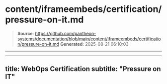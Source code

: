 # content/iframeembeds/certification/pressure-on-it.md

> **Source**: https://github.com/pantheon-systems/documentation/blob/main/content/iframeembeds/certification/pressure-on-it.md
> **Generated**: 2025-08-21 06:10:03

---

---
title: WebOps Certification
subtitle: "Pressure on IT"
---

<Partial file="certification-guide/pressure-on-it.md" />
